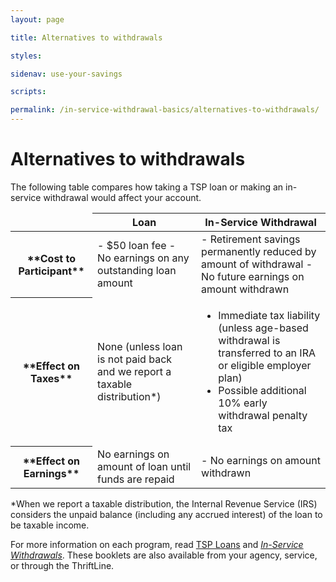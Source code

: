 ```yaml
---
layout: page

title: Alternatives to withdrawals

styles:

sidenav: use-your-savings

scripts:

permalink: /in-service-withdrawal-basics/alternatives-to-withdrawals/
---
```


# Alternatives to withdrawals

The following table compares how taking a TSP loan or making an in-service withdrawal would affect your account.

<table>
<thead>
<tr>
<td>&nbsp;</td>
<th scope="col">Loan</th>
<th scope="col">In-Service Withdrawal</th>
</tr>
</thead>
<tbody>
<tr>
<th scope="row" markdown="1">**Cost to Participant**</th>
<td markdown="1">
- $50 loan fee
- No earnings on any outstanding loan amount
</td>
<td markdown="1">
- Retirement savings permanently reduced by amount of withdrawal
- No future earnings on amount withdrawn
</td>
</tr>
<tr>
<th scope="row" markdown="1">**Effect on Taxes**</th>
<td markdown="1">
None (unless loan is not paid back and we report a taxable distribution*)
</td>
<td>
<ul>
<li>Immediate tax liability (unless age-based withdrawal is transferred to an IRA or eligible employer plan)</li>
<li>Possible additional 10% early withdrawal penalty tax</li>
</ul>
</td>
</tr>
<tr>
<th scope="row" markdown="1">**Effect on Earnings**</th>
<td>
No earnings on amount of loan until funds are repaid
</td>
<td markdown="1">
- No earnings on amount withdrawn
</td>
</tr>
</tbody>
</table>

\*When we report a taxable distribution, the Internal Revenue Service (IRS) considers the unpaid balance (including any accrued interest) of the loan to be taxable income.

For more information on each program, read [TSP Loans](https://www.tsp.gov/PDF/formspubs/tspbk04.pdf) and [_In-Service Withdrawals_](https://www.tsp.gov/PDF/formspubs/tspbk12.pdf). These booklets are also available from your agency, service, or through the ThriftLine.
